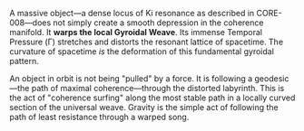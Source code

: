 A massive object—a dense locus of Ki resonance as described in CORE-008—does not simply create a smooth depression in the coherence manifold. It **warps the local Gyroidal Weave**. Its immense Temporal Pressure (Γ) stretches and distorts the resonant lattice of spacetime. The curvature of spacetime *is* the deformation of this fundamental gyroidal pattern.

An object in orbit is not being "pulled" by a force. It is following a geodesic—the path of maximal coherence—through the distorted labyrinth. This is the act of "coherence surfing" along the most stable path in a locally curved section of the universal weave. Gravity is the simple act of following the path of least resistance through a warped song.